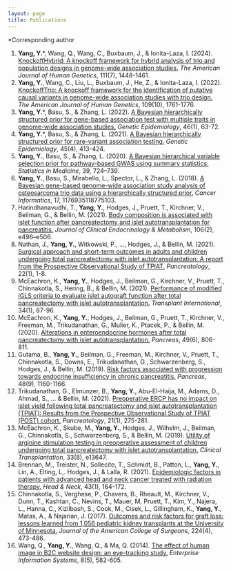 ```yaml
---
layout: page
title: Publications
---
```

*Corresponding author

1. **Yang, Y.**\*, Wang, Q., Wang, C., Buxbaum, J., & Ionita-Laza, I. (2024). [KnockoffHybrid: A knockoff framework for hybrid analysis of trio and population designs in genome-wide association studies.](https://doi.org/10.1016/j.ajhg.2024.05.003) *The American Journal of Human Genetics*, 111(7), 1448-1461.
2. **Yang, Y.**, Wang, C., Liu, L., Buxbaum, J., He, Z., & Ionita-Laza, I. (2022). [KnockoffTrio: A knockoff framework for the identification of putative causal variants in genome-wide association studies with trio design.](https://doi.org/10.1016/j.ajhg.2022.08.013) *The American Journal of Human Genetics*, 109(10), 1761-1776.
3. **Yang, Y.**\*, Basu, S., & Zhang, L. (2022). [A Bayesian hierarchically structured prior for gene-based association test with multiple traits in genome-wide association studies.](https://doi.org/10.1002/gepi.22437) *Genetic Epidemiology*, 46(1), 63-72.
4. **Yang, Y.**\*, Basu, S., & Zhang, L. (2021). [A Bayesian hierarchically structured prior for rare-variant association testing.](https://doi.org/10.1002/gepi.22379) *Genetic Epidemiology*, 45(4), 413-424.
5. **Yang, Y.**, Basu, S., & Zhang, L. (2020). [A Bayesian hierarchical variable selection prior for pathway-based GWAS using summary statistics.](https://doi.org/10.1002/sim.8442) *Statistics in Medicine*, 39, 724–739. 
6. **Yang, Y.**, Basu, S., Mirabello, L., Spector, L., & Zhang, L. (2018). [A Bayesian gene-based genome-wide association study analysis of osteosarcoma trio data using a hierarchically structured prior.](https://doi.org/10.1177/1176935118775103) *Cancer Informatics*, 17, 1176935118775103.
7. Harindhanavudhi, T., **Yang, Y.**, Hodges, J., Pruett, T., Kirchner, V., Beilman, G., & Bellin, M. (2021). [Body composition is associated with islet function after pancreatectomy and islet autotransplantation for pancreatitis.](https://doi.org/10.1210/clinem/dgaa790) *Journal of Clinical Endocrinology & Metabolism*, 106(2), e496–e506.
8. Nathan, J., **Yang, Y.**, Witkowski, P., ..., Hodges, J., & Bellin, M. (2021). [Surgical approach and short-term outcomes in adults and children undergoing total pancreatectomy with islet autotransplantation: A report from the Prospective Observational Study of TPIAT.](https://doi.org/10.1016/j.pan.2021.09.011) *Pancreatology*, 22(1), 1-8.
9. McEachron, K., **Yang, Y.**, Hodges, J., Beilman, G., Kirchner, V., Pruett, T., Chinnakotla, S., Hering, B., & Bellin, M. (2021). [Performance of modified IGLS criteria to evaluate islet autograft function after total pancreatectomy with islet autotransplantation.](https://doi.org/10.1111/tri.13762) *Transplant International*, 34(1), 87-96.
10. McEachron, K., **Yang, Y.**, Hodges, J., Beilman, G., Pruett, T., Kirchner, V., Freeman, M., Trikudanathan, G., Mulier, K., Ptacek, P., & Bellin, M. (2020). [Alterations in enteroendocrine hormones after total pancreatectomy with islet autotransplantation.](https://doi.org/10.1097/MPA.0000000000001582) *Pancreas*, 49(6), 806-811.
11. Gutama, B., **Yang, Y.**, Beilman, G., Freeman, M., Kirchner, V., Pruett, T., Chinnakotla, S., Downs, E., Trikudanathan, G., Schwarzenberg, S., Hodges, J., & Bellin, M. (2019). [Risk factors associated with progression towards endocrine insufficiency in chronic pancreatitis.](https://doi.org/10.1097/MPA.0000000000001394) *Pancreas*, 48(9), 1160-1166.
12. Trikudanathan, G., Elmunzer, B., **Yang, Y.**, Abu-El-Haija, M., Adams, D., Ahmad, S., ... & Bellin, M. (2021). [Preoperative ERCP has no impact on islet yield following total pancreatectomy and islet autotransplantation (TPIAT): Results from the Prospective Observational Study of TPIAT (POST) cohort.](https://doi.org/10.1016/j.pan.2020.11.008) *Pancreatology*, 21(1), 275-281.
13. McEachron, K., Skube, M., **Yang, Y.**, Hodges, J., Wilhelm, J., Beilman, G., Chinnakotla, S., Schwarzenberg, S., & Bellin, M. (2019). [Utility of arginine stimulation testing in preoperative assessment of children undergoing total pancreatectomy with islet autotransplantation.](https://doi.org/10.1111/ctr.13647) *Clinical Transplantation*, 33(8), e13647.
14. Brennan, M., Treister, N., Sollecito, T., Schmidt, B., Patton, L., **Yang, Y.**, Lin, A., Elting, L,. Hodges, J., & Lalla, R. (2021). [Epidemiologic factors in patients with advanced head and neck cancer treated with radiation therapy.](https://doi.org/10.1002/hed.26468) *Head & Neck*, 43(1), 164-172.
15. Chinnakotla, S., Verghese, P., Chavers, B., Rheault, M., Kirchner, V., Dunn, T., Kashtan, C., Nevins, T., Mauer, M, Pruett, T., Kim, Y., Najera, L., Hanna, C., Kizilbash, S., Cook, M., Cisek, L., Gillingham, K., **Yang, Y.**, Matas, A., & Najarian, J. (2017). [Outcomes and risk factors for graft loss: lessons learned from 1,056 pediatric kidney transplants at the University of Minnesota.](https://doi.org/10.1016/j.jamcollsurg.2016.12.027) *Journal of the American College of Surgeons*, 224(4), 473-486.
16. Wang, Q., **Yang, Y.**, Wang, Q., & Ma, Q. (2014). [The effect of human image in B2C website design: an eye-tracking study.](https://doi.org/10.1080/17517575.2014.925585) *Enterprise Information Systems*, 8(5), 582-605.
